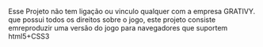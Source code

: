 Esse Projeto não tem ligação ou vinculo qualquer com a empresa GRATIVY. que possui todos os direitos sobre o jogo, 
este projeto consiste emreproduzir uma versão do jogo para navegadores que suportem html5+CSS3
